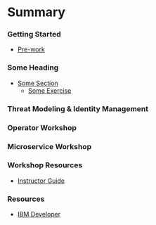 # Summary

<!-- Rules of SUMMARY.md are here: https://docs.gitbook.com/integrations/github/content-configuration#summary -->
<!-- All headings MUST be THREE hashmarks (###) -->
<!-- Indented bullets (4 spaces) will make the first line be a section -->

### Getting Started

* [Pre-work](pre-work/README.md)

### Some Heading

* [Some Section](some-section/README.md)
    * [Some Exercise](some-exercise/README.md)

### Threat Modeling & Identity Management

### Operator Workshop

### Microservice Workshop

### Workshop Resources

* [Instructor Guide](admin-guide/README.md)

### Resources

* [IBM Developer](https://developer.ibm.com)

